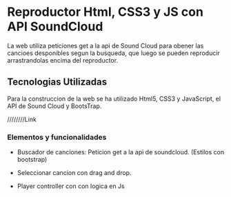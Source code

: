 # Reproductor Html, CSS3 y JS con API SoundCloud

La web utiliza peticiones get a la api de Sound Cloud para obener las cancioes desponibles segun la busqueda, que luego se pueden reproducir arrastrandolas encima del reproductor.

## Tecnologias Utilizadas

Para la construccion de la web se ha utilizado Html5, CSS3 y JavaScript, el API de Sound Cloud y BootsTrap.

////////Link

### Elementos y funcionalidades

* Buscador de canciones: Peticion get a la api de soundcloud. (Estilos con bootstrap)

* Seleccionar cancion con drag and drop.

* Player controller con con logica en Js

